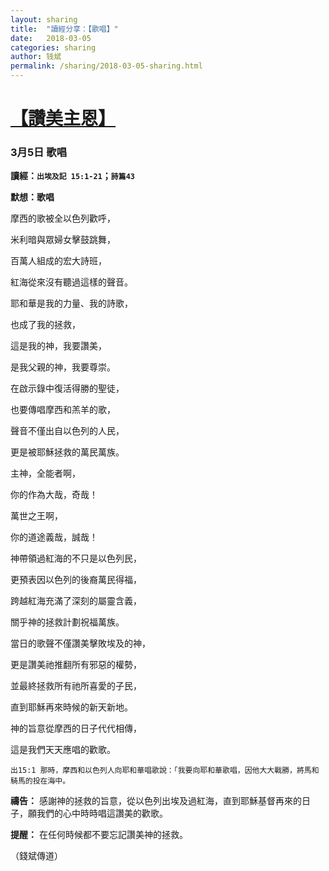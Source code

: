 ```yaml
---
layout: sharing
title:  "讀經分享：【歌唱】"
date:   2018-03-05
categories: sharing
author: 钱斌
permalink: /sharing/2018-03-05-sharing.html
---
```


[【讚美主恩】](/daily/wk7-day1-daily.html)
===========

### 3月5日 歌唱

**讀經：`出埃及記 15:1-21`；`詩篇43`**

**默想：歌唱**

摩西的歌被全以色列歡呼，

米利暗與眾婦女擊鼓跳舞，

百萬人組成的宏大詩班，

紅海從來沒有聽過這樣的聲音。

耶和華是我的力量、我的詩歌，

也成了我的拯救，

這是我的神，我要讚美，

是我父親的神，我要尊崇。

在啟示錄中復活得勝的聖徒，

也要傳唱摩西和羔羊的歌，

聲音不僅出自以色列的人民，

更是被耶穌拯救的萬民萬族。

主神，全能者啊，

你的作為大哉，奇哉！

萬世之王啊，

你的道途義哉，誠哉！

神帶領過紅海的不只是以色列民，

更預表因以色列的後裔萬民得福，

跨越紅海充滿了深刻的屬靈含義，

關乎神的拯救計劃祝福萬族。

當日的歌聲不僅讚美擊敗埃及的神，

更是讚美祂推翻所有邪惡的權勢，

並最終拯救所有祂所喜愛的子民，

直到耶穌再來時候的新天新地。

神的旨意從摩西的日子代代相傳，

這是我們天天應唱的歡歌。

`出15:1 那時，摩西和以色列人向耶和華唱歌說：「我要向耶和華歌唱，因他大大戰勝，將馬和騎馬的投在海中。`

**禱告：** 
感謝神的拯救的旨意，從以色列出埃及過紅海，直到耶穌基督再來的日子，願我們的心中時時唱這讚美的歡歌。

**提醒：** 
在任何時候都不要忘記讚美神的拯救。

（錢斌傳道）

